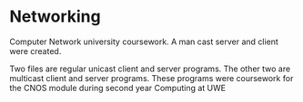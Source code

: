# Networking
Computer Network university coursework. A man cast server and client were created.

Two files are regular unicast client and server programs. The other two are multicast client and server programs.
These programs were coursework for the CNOS module during second year Computing at UWE
